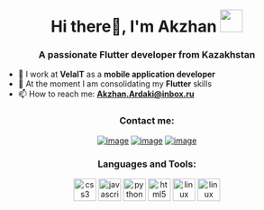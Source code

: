 <h1 align="center">Hi there👋, I'm Akzhan <img height="40" src="https://emoji.gg/assets/emoji/7333-parrotdance.gif"></h1>
<h3 align="center">A passionate Flutter developer from Kazakhstan</h3>

- 🔭 I work at **VelaIT** as a **mobile application developer**
- 🌱 At the moment I am consolidating my **Flutter** skills
- 📫 How to reach me: **Akzhan.Ardaki@inbox.ru**

<h3 align="center">Contact me:</h3>
<div align="center">

[![image](https://img.shields.io/badge/LinkedIn-0077B5?style=for-the-badge&logo=linkedin&logoColor=white)](https://www.linkedin.com/in/akzhanardaki/)
[![image](https://img.shields.io/badge/Stack_Overflow-E67E22?style=for-the-badge&logo=stackoverflow&logoColor=white)](https://stackoverflow.com/users/16515904/akzhan?tab=profile)
[![image](https://img.shields.io/badge/Email-E74C3C?style=for-the-badge&logo=gmail&logoColor=white)](mailto:Akzhan.Ardaki@inbox.ru)
  
  <h3 align="center">Languages and Tools:</h3>

<p align="center"> 
    <img src="https://cdn.jsdelivr.net/gh/devicons/devicon/icons/flutter/flutter-original.svg" alt="css3" width="40" height="40"/> 
  </a>
    <img src="https://cdn.jsdelivr.net/gh/devicons/devicon/icons/dart/dart-original.svg" alt="javascript" width="40" height="40"/> 
  </a> 
    <img src="https://cdn.jsdelivr.net/gh/devicons/devicon/icons/java/java-original-wordmark.svg" alt="python" width="40" height="40"/> 
  </a>  
    <img src="https://cdn.jsdelivr.net/gh/devicons/devicon/icons/android/android-plain-wordmark.svg" alt="html5" width="40" height="40"/> 
  </a> 
    <img src="https://cdn.jsdelivr.net/gh/devicons/devicon/icons/cplusplus/cplusplus-plain.svg" alt="linux" width="40" height="40"/> 
  </a> 
  <img src="https://cdn.jsdelivr.net/gh/devicons/devicon/icons/firebase/firebase-plain-wordmark.svg" alt="linux" width="40" height="40"/> 
  </a> 
</p>
